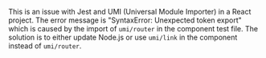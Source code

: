 This is an issue with Jest and UMI (Universal Module Importer) in a React project. The error message is "SyntaxError: Unexpected token export" which is caused by the import of `umi/router` in the component test file. The solution is to either update Node.js or use `umi/link` in the component instead of `umi/router`.
